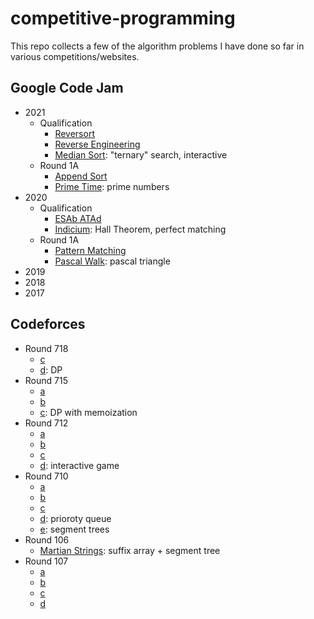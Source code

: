 # competitive-programming
This repo collects a few of the algorithm problems I have done so far in various competitions/websites.

## Google Code Jam
- 2021
    - Qualification
        - [Reversort](https://github.com/steber97/competitive-programming/tree/main/google-code-jam/2021/qualification/a)
        - [Reverse Engineering](https://github.com/steber97/competitive-programming/tree/main/google-code-jam/2021/qualification/c)
        - [Median Sort](https://github.com/steber97/competitive-programming/tree/main/google-code-jam/2021/qualification/d): "ternary" search, interactive
    - Round 1A
        - [Append Sort](https://github.com/steber97/competitive-programming/tree/main/google-code-jam/2021/round1A/a)
        - [Prime Time](https://github.com/steber97/competitive-programming/tree/main/google-code-jam/2021/round1A/b): prime numbers
- 2020
    - Qualification
        - [ESAb ATAd](https://github.com/steber97/competitive-programming/tree/main/google-code-jam/2020/qualification/d)
        - [Indicium](https://github.com/steber97/competitive-programming/tree/main/google-code-jam/2020/qualification/e): Hall Theorem, perfect matching
    - Round 1A
        - [Pattern Matching](https://github.com/steber97/competitive-programming/tree/main/google-code-jam/2020/Round1A/patternMatching)
        - [Pascal Walk](https://github.com/steber97/competitive-programming/tree/main/google-code-jam/2020/Round1A/pascalWalk): pascal triangle
- 2019
- 2018
- 2017

## Codeforces
- Round 718
    - [c](https://github.com/steber97/competitive-programming/tree/main/codeforces/Round718/c)
    - [d](https://github.com/steber97/competitive-programming/tree/main/codeforces/Round718/d): DP
- Round 715
    - [a](https://github.com/steber97/competitive-programming/tree/main/codeforces/Round715/a)
    - [b](https://github.com/steber97/competitive-programming/tree/main/codeforces/Round715/b)
    - [c](https://github.com/steber97/competitive-programming/tree/main/codeforces/Round715/c): DP with memoization
- Round 712
    - [a](https://github.com/steber97/competitive-programming/tree/main/codeforces/Round712/a)
    - [b](https://github.com/steber97/competitive-programming/tree/main/codeforces/Round712/b)
    - [c](https://github.com/steber97/competitive-programming/tree/main/codeforces/Round712/c)
    - [d](https://github.com/steber97/competitive-programming/tree/main/codeforces/Round712/d): interactive game
- Round 710
    - [a](https://github.com/steber97/competitive-programming/tree/main/codeforces/Round710/a)
    - [b](https://github.com/steber97/competitive-programming/tree/main/codeforces/Round710/b)
    - [c](https://github.com/steber97/competitive-programming/tree/main/codeforces/Round710/c)
    - [d](https://github.com/steber97/competitive-programming/tree/main/codeforces/Round710/d): prioroty queue
    - [e](https://github.com/steber97/competitive-programming/tree/main/codeforces/Round710/e): segment trees
- Round 106
    - [Martian Strings](https://github.com/steber97/competitive-programming/tree/main/codeforces/Round106/martianStrings): suffix array + segment tree
- Round 107
    - [a](https://github.com/steber97/competitive-programming/tree/main/codeforces/Round170/a)
    - [b](https://github.com/steber97/competitive-programming/tree/main/codeforces/Round170/b)
    - [c](https://github.com/steber97/competitive-programming/tree/main/codeforces/Round170/c)
    - [d](https://github.com/steber97/competitive-programming/tree/main/codeforces/Round170/d)
